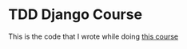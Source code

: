 # TDD Django Course

This is the code that I wrote while doing [this course](https://realpython.com/test-driven-development-of-a-django-restful-api)